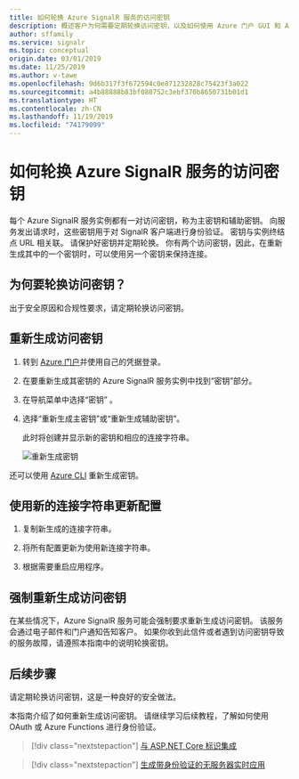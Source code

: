 ```yaml
---
title: 如何轮换 Azure SignalR 服务的访问密钥
description: 概述客户为何需要定期轮换访问密钥，以及如何使用 Azure 门户 GUI 和 Azure CLI 进行轮换。
author: sffamily
ms.service: signalr
ms.topic: conceptual
origin.date: 03/01/2019
ms.date: 11/25/2019
ms.author: v-tawe
ms.openlocfilehash: 9d6b317f3f672594c0e871232828c75423f3a022
ms.sourcegitcommit: a4b88888b83bf080752c3ebf370b8650731b01d1
ms.translationtype: HT
ms.contentlocale: zh-CN
ms.lasthandoff: 11/19/2019
ms.locfileid: "74179099"
---
```

# <a name="how-to-rotate-access-key-for-azure-signalr-service"></a>如何轮换 Azure SignalR 服务的访问密钥

每个 Azure SignalR 服务实例都有一对访问密钥，称为主密钥和辅助密钥。 向服务发出请求时，这些密钥用于对 SignalR 客户端进行身份验证。 密钥与实例终结点 URL 相关联。 请保护好密钥并定期轮换。 你有两个访问密钥，因此，在重新生成其中的一个密钥时，可以使用另一个密钥来保持连接。

## <a name="why-rotate-access-keys"></a>为何要轮换访问密钥？

出于安全原因和合规性要求，请定期轮换访问密钥。

## <a name="regenerate-access-keys"></a>重新生成访问密钥

1. 转到 [Azure 门户](https://portal.azure.cn/)并使用自己的凭据登录。

1. 在要重新生成其密钥的 Azure SignalR 服务实例中找到“密钥”部分。 

1. 在导航菜单中选择“密钥”  。

1. 选择“重新生成主密钥”或“重新生成辅助密钥”。  

   此时将创建并显示新的密钥和相应的连接字符串。

   ![重新生成密钥](media/signalr-howto-key-rotation/regenerate-keys.png)

还可以使用 [Azure CLI](/cli/signalr/key?view=azure-cli-latest#az-signalr-key-renew) 重新生成密钥。

## <a name="update-configurations-with-new-connection-strings"></a>使用新的连接字符串更新配置

1. 复制新生成的连接字符串。

1. 将所有配置更新为使用新连接字符串。

1. 根据需要重启应用程序。

## <a name="forced-access-key-regeneration"></a>强制重新生成访问密钥

在某些情况下，Azure SignalR 服务可能会强制要求重新生成访问密钥。 该服务会通过电子邮件和门户通知告知客户。 如果你收到此信件或者遇到访问密钥导致的服务故障，请遵照本指南中的说明轮换密钥。

## <a name="next-steps"></a>后续步骤

请定期轮换访问密钥，这是一种良好的安全做法。

本指南介绍了如何重新生成访问密钥。 请继续学习后续教程，了解如何使用 OAuth 或 Azure Functions 进行身份验证。

> [!div class="nextstepaction"]
> [与 ASP.NET Core 标识集成](./signalr-concept-authenticate-oauth.md)

> [!div class="nextstepaction"]
> [生成带身份验证的无服务器实时应用](./signalr-tutorial-authenticate-azure-functions.md)